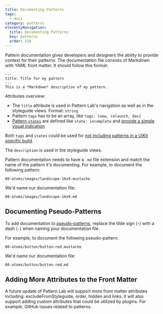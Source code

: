 ```yaml
---
title: Documenting Patterns
tags:
  - docs
category: patterns
eleventyNavigation:
  title: Documenting Patterns
  key: patterns
  order: 110
---
```


Pattern documentation gives developers and designers the ability to provide context for their patterns. The documentation file consists of Markdown with YAML front matter. It should follow this format:

```
---
title: Title for my pattern
---
This is a *Markdown* description of my pattern.
```

Attributes overview:
* The `title` attribute is used in Pattern Lab's navigation as well as in the styleguide views. Format: `string`
* Pattern `tags` has to be an array, like `tags: [new, relaunch, dev]`
* [Pattern `states`](/docs/using-pattern-states/) are defined like `state: incomplete` and [provide a simple visual indication](/docs/using-pattern-states/)

Both `tags` and `states` could be used for [not including patterns in a UIKit specific build](/docs/editing-the-configuration-options/#heading-uikits).

The `description` is used in the styleguide views.

Pattern documentation needs to have a `.md` file extension and match the name of the pattern it's documenting. For example, to document the following pattern:

    00-atoms/images/landscape-16x9.mustache

We'd name our documentation file:

    00-atoms/images/landscape-16x9.md

## Documenting Pseudo-Patterns

To add documentation to [pseudo-patterns](/docs/using-pseudo-patterns/), replace the tilde sign (`~`) with a dash (`-`) when naming your documentation file.

For example, to document the following pseudo-pattern:

```
00-atoms/button/button~red.mustache
```

We'd name our documentation file:

```
00-atoms/button/button-red.md
```

## Adding More Attributes to the Front Matter

A future update of Pattern Lab will support more front matter attributes including: excludeFromStyleguide, order, hidden and links.
It will also support adding custom attributes that could be utilized by plugins. For example, GitHub issues related to patterns.
